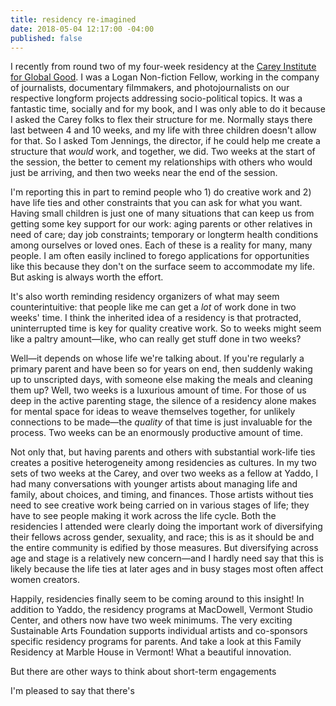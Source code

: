 ```yaml
---
title: residency re-imagined
date: 2018-05-04 12:17:00 -04:00
published: false
---
```


I recently from round two of my four-week residency at the [Carey Institute for Global Good](https://careyinstitute.org/programs/nonfiction/). I was a Logan Non-fiction Fellow, working in the company of journalists, documentary filmmakers, and photojournalists on our respective longform projects addressing socio-political topics. It was a fantastic time, socially and for my book, and I was only able to do it because I asked the Carey folks to flex their structure for me. Normally stays there last between 4 and 10 weeks, and my life with three children doesn't allow for that. So I asked Tom Jennings, the director, if he could help me create a structure that *would* work, and together, we did. Two weeks at the start of the session, the better to cement my relationships with others who would just be arriving, and then two weeks near the end of the session. 

I'm reporting this in part to remind people who 1) do creative work and 2) have life ties and other constraints that you can ask for what you want. Having small children is just one of many situations that can keep us from getting some key support for our work: aging parents or other relatives in need of care; day job constraints; temporary or longterm health conditions among ourselves or loved ones. Each of these is a reality for many, many people. I am often easily inclined to forego applications for opportunities like this because they don't on the surface seem to accommodate my life. But asking is always worth the effort.  

It's also worth reminding residency organizers of what may seem counterintuitive: that people like me can get a *lot* of work done in two weeks' time. I think the inherited idea of a residency is that protracted, uninterrupted time is key for quality creative work. So to weeks might seem like a paltry amount—like, who can really get stuff done in two weeks?

Well—it depends on whose life we're talking about. If you're regularly a primary parent and have been so for years on end, then suddenly waking up to unscripted days, with someone else making the meals and cleaning them up? Well, two weeks is a luxurious amount of time. For those of us deep in the active parenting stage, the silence of a residency alone makes for mental space for ideas to weave themselves together, for unlikely connections to be made—the *quality* of that time is just invaluable for the process. Two weeks can be an enormously productive amount of time.

Not only that, but having parents and others with substantial work-life ties creates a positive heterogeneity among residencies as cultures. In my two sets of two weeks at the Carey, and over two weeks as a fellow at Yaddo, I had many conversations with younger artists about managing life and family, about choices, and timing, and finances. Those artists without ties need to see creative work being carried on in various stages of life; they have to see people making it work across the life cycle. Both the residencies I attended were clearly doing the important work of diversifying their fellows across gender, sexuality, and race; this is as it should be and the entire community is edified by those measures. But diversifying across age and stage is a relatively new concern—and I hardly need say that this is likely because the life ties at later ages and in busy stages most often affect women creators.

Happily, residencies finally seem to be coming around to this insight! In addition to Yaddo, the residency programs at MacDowell, Vermont Studio Center, and others now have two week minimums. The very exciting Sustainable Arts Foundation supports individual artists and co-sponsors specific residency programs for parents. And take a look at this Family Residency at Marble House in Vermont! What a beautiful innovation.

But there are other ways to think about short-term engagements 



I'm pleased to say that there's 